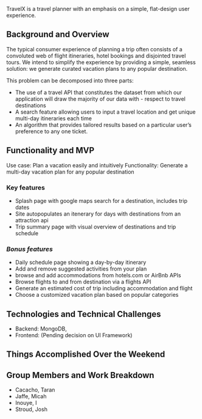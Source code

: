 TravelX is a travel planner with an emphasis on a simple, flat-design user experience.

## Background and Overview
The typical consumer experience of planning a trip often consists of a convoluted web of flight itineraries, hotel bookings and disjointed travel tours. We intend to simplify the experience by providing a simple, seamless solution: we generate curated vacation plans to any popular destination.

This problem can be decomposed into three parts:
- The use of a travel API that constitutes the dataset from which our application will draw the majority of our data with - respect to travel destinations
- A search feature allowing users to input a travel location and get unique multi-day itineraries each time
- An algorithm that provides tailored results based on a particular user’s preference to any one ticket.

## Functionality and MVP
Use case: Plan a vacation easily and intuitively
Functionality: Generate a multi-day vacation plan for any popular destination

### Key features
- Splash page with google maps search for a destination, includes trip dates
- Site autopopulates an itenerary for days with destinations from an attraction api
- Trip summary page with visual overview of destinations and trip schedule

### *Bonus features*
- Daily schedule page showing a day-by-day itinerary
- Add and remove suggested activities from your plan
- browse and add accommodations from hotels.com or AirBnb APIs
- Browse flights to and from destination via a flights API
- Generate an estimated cost of trip including accommodation and flight
- Choose a customized vacation plan based on popular categories

## Technologies and Technical Challenges
- Backend: MongoDB, 
- Frontend: (Pending decision on UI Framework) 

## Things Accomplished Over the Weekend

## Group Members and Work Breakdown
- Cacacho, Taran
- Jaffe, Micah
- Inouye, I
- Stroud, Josh
